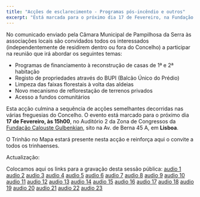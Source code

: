 ```yaml
---
title: "Acções de esclarecimento - Programas pós-incêndio e outros"
excerpt: "Está marcada para o próximo dia 17 de Fevereiro, na Fundação Calouste Gulbenkian, uma sessão de informação sobre medidas de apoio pós-incêndios."
---
```


No comunicado enviado pela Câmara Municipal de Pampilhosa da Serra às associações locais são convidados todos os interessados (independentemente de residirem dentro ou fora do Concelho) a participar na reunião que irá abordar os seguintes temas:

- Programas de financiamento à reconstrução de casas de 1ª e 2ª habitação
- Registo de propriedades através do BUPI (Balcão Único do Prédio)
- Limpeza das faixas florestais à volta das aldeias
- Novo mecanismo de reflorestação de terrenos privados
- Acesso a fundos comunitários

Esta acção culmina a sequência de acções semelhantes decorridas nas várias freguesias do Concelho. O evento está marcado para o próximo dia **17 de Fevereiro, às 15h00**, no Auditório 2 da Zona de Congressos da [Fundação Calouste Gulbenkian](https://goo.gl/maps/F5krPiJvEtk), sito na Av. de Berna 45 A, em **Lisboa**.

O Trinhão no Mapa estará presente nesta acção e reinforça aqui o convite a todos os trinhaenses.


Actualização:

Colocamos aqui os links para a gravação desta sessão pública:
[audio 1](https://drive.google.com/open?id=1I_2U6V1NDL4nUub9XIKnnHahdTHq4vQ-)
[audio 2](https://drive.google.com/open?id=1MYOEDdnon42pjSRZqtg0rzLoYemjvwH9)
[audio 3](https://drive.google.com/open?id=1S3xqY19wycBpj4jStQJvcwabFuk2sZYN)
[audio 4](https://drive.google.com/open?id=1Ap6eroCvJKOXW-Uxc-shm15l2kbbxTLi)
[audio 5](https://drive.google.com/open?id=1ALJucV83sf33dbNCZU_nWgzoYwIhBcwa)
[audio 6](https://drive.google.com/open?id=13VfvRWaP8bZQlZAF1CrBUFHcD9lpS-9J)
[audio 7](https://drive.google.com/open?id=1dxilJq9NoT8cKdWbfzfzElPUnSJJ7qBa)
[audio 8](https://drive.google.com/open?id=16qqp2HdTfj6xhgrJvh1nZ5L4_TiCFabN)
[audio 9](https://drive.google.com/open?id=1b9vRwqcdBGWynVTzDwta1HmPvBTlThHh)
[audio 10](https://drive.google.com/open?id=1xhipXnfr_2G6SMXr3-zUiZ_j7DlXxeO4)
[audio 11](https://drive.google.com/open?id=1-JoLJGPJCeM-69fgwpLaDFdyoXuVlasF)
[audio 12](https://drive.google.com/open?id=1t-EvSLwOSEbhy5JJJpAWHAgQc0uZnV68)
[audio 13](https://drive.google.com/open?id=1NBmPXSUe39SIPw17LZd0dCC_N_7C0bbj)
[audio 14](https://drive.google.com/open?id=1fS52oKVQTuogZTTZ04N2xDoEKXUoI2nH)
[audio 15](https://drive.google.com/open?id=15XWcxQUtQiyHLYagRjipge-jgLK0Neb-)
[audio 16](https://drive.google.com/open?id=1ntI0QdxcjZLMr40_6HAOz0p0IdhUagBv)
[audio 17](https://drive.google.com/open?id=1O9xnE7e9SOPASHXWG7aM-BSBwgtbnL9D)
[audio 18](https://drive.google.com/open?id=1m60ASFY8bXitwK3qFjYXYxSpI_wh05X2)
[audio 19](https://drive.google.com/open?id=1jCcDLVb5V9xHnW1jm0-FkvCQLpEGZTo-)
[audio 20](https://drive.google.com/open?id=1yu8G14aBIeQBaEHndk-PCq4xoM3eM5Xc)
[audio 21](https://drive.google.com/open?id=1-KtANHZ8zaXgD05VCWESDOLfb4ztHHvY)
[audio 22](https://drive.google.com/open?id=1UpHtxGICIk-xUQX_AjSTwLiJdQ7vpCmE)
[audio 23](https://drive.google.com/open?id=12E2hXUDWdz6ruo5W6OvSHgTNLgNO7i6L)

